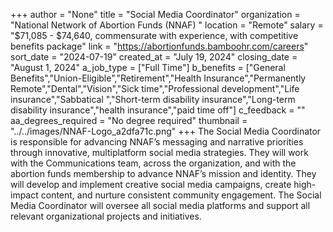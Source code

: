+++
author = "None"
title = "Social Media Coordinator"
organization = "National Network of Abortion Funds (NNAF) "
location = "Remote"
salary = "$71,085 - $74,640, commensurate with experience, with competitive benefits package"
link = "https://abortionfunds.bamboohr.com/careers"
sort_date = "2024-07-19"
created_at = "July 19, 2024"
closing_date = "August 1, 2024"
a_job_type = ["Full Time"]
b_benefits = ["General Benefits","Union-Eligible","Retirement","Health Insurance","Permanently Remote","Dental","Vision","Sick time","Professional development","Life insurance","Sabbatical ","Short-term disability insurance","Long-term disability insurance","health insurance","paid time off"]
c_feedback = ""
aa_degrees_required = "No degree required"
thumbnail = "../../images/NNAF-Logo_a2dfa71c.png"
+++
The Social Media Coordinator is responsible for advancing NNAF’s messaging and narrative priorities through innovative, multiplatform social media strategies. They will work with the Communications team, across the organization, and with the abortion funds membership to advance NNAF’s mission and identity. They will develop and implement creative social media campaigns, create high-impact content, and nurture consistent community engagement. The Social Media Coordinator will oversee all social media platforms and support all relevant organizational projects and initiatives. 